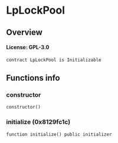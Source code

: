 # LpLockPool

## Overview

#### License: GPL-3.0

```solidity
contract LpLockPool is Initializable
```


## Functions info

### constructor

```solidity
constructor()
```


### initialize (0x8129fc1c)

```solidity
function initialize() public initializer
```

